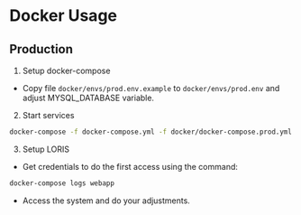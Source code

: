 # Docker Usage

## Production

1. Setup docker-compose
* Copy file `docker/envs/prod.env.example` to `docker/envs/prod.env` and adjust MYSQL_DATABASE variable.

2. Start services
```bash
docker-compose -f docker-compose.yml -f docker/docker-compose.prod.yml up -d
```

3. Setup LORIS

* Get credentials to do the first access using the command:
```bash
docker-compose logs webapp
```

* Access the system and do your adjustments.